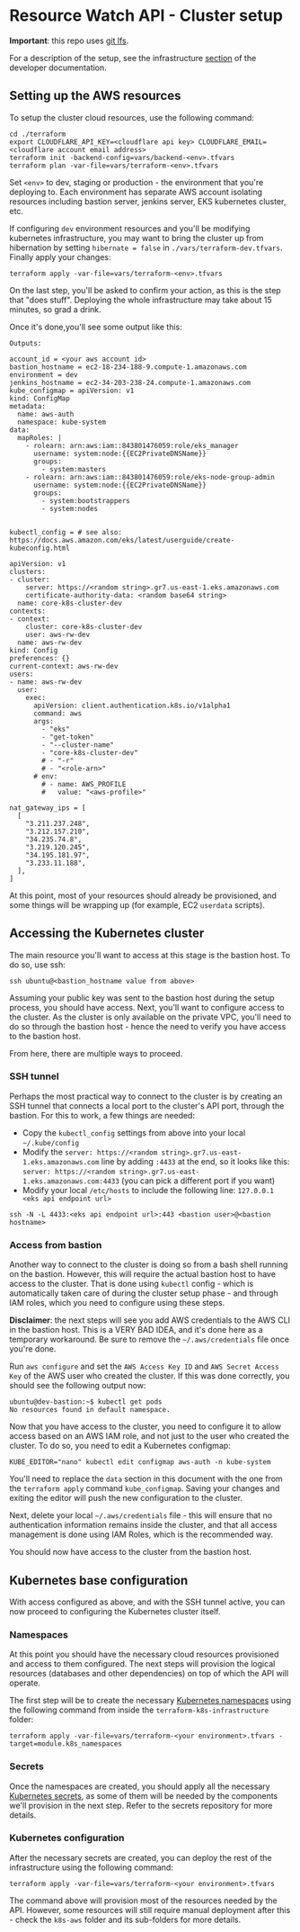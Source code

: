# Resource Watch API - Cluster setup

**Important**: this repo uses [git lfs](https://git-lfs.github.com/).

For a description of the setup, see the infrastructure [section](https://resource-watch.github.io/doc-api/developer.html#infrastructure-configuration) of the developer documentation.

## Setting up the AWS resources

To setup the cluster cloud resources, use the following command:

```shell script
cd ./terraform
export CLOUDFLARE_API_KEY=<cloudflare api key> CLOUDFLARE_EMAIL=<cloudflare account email address>
terraform init -backend-config=vars/backend-<env>.tfvars
terraform plan -var-file=vars/terraform-<env>.tfvars
```

Set `<env>` to dev, staging or production - the environment that you're deploying to. Each environment has separate AWS account isolating resources including bastion server, jenkins server, EKS kubernetes cluster, etc.

If configuring `dev` environment resources and you'll be modifying kubernetes infrastructure, you may want to bring the cluster up from hibernation by setting `hibernate = false` in `./vars/terraform-dev.tfvars`. Finally apply your changes:

```shell script
terraform apply -var-file=vars/terraform-<env>.tfvars
```

On the last step, you'll be asked to confirm your action, as this is the step that "does stuff".
Deploying the whole infrastructure may take about 15 minutes, so grad a drink.

Once it's done,you'll see some output like this:

```shell script
Outputs:

account_id = <your aws account id>
bastion_hostname = ec2-18-234-188-9.compute-1.amazonaws.com
environment = dev
jenkins_hostname = ec2-34-203-238-24.compute-1.amazonaws.com
kube_configmap = apiVersion: v1
kind: ConfigMap
metadata:
  name: aws-auth
  namespace: kube-system
data:
  mapRoles: |
    - rolearn: arn:aws:iam::843801476059:role/eks_manager
      username: system:node:{{EC2PrivateDNSName}}
      groups:
        - system:masters
    - rolearn: arn:aws:iam::843801476059:role/eks-node-group-admin
      username: system:node:{{EC2PrivateDNSName}}
      groups:
        - system:bootstrappers
        - system:nodes


kubectl_config = # see also: https://docs.aws.amazon.com/eks/latest/userguide/create-kubeconfig.html

apiVersion: v1
clusters:
- cluster:
    server: https://<random string>.gr7.us-east-1.eks.amazonaws.com
    certificate-authority-data: <random base64 string>
  name: core-k8s-cluster-dev
contexts:
- context:
    cluster: core-k8s-cluster-dev
    user: aws-rw-dev
  name: aws-rw-dev
kind: Config
preferences: {}
current-context: aws-rw-dev
users:
- name: aws-rw-dev
  user:
    exec:
      apiVersion: client.authentication.k8s.io/v1alpha1
      command: aws
      args:
        - "eks"
        - "get-token"
        - "--cluster-name"
        - "core-k8s-cluster-dev"
        # - "-r"
        # - "<role-arn>"
      # env:
        # - name: AWS_PROFILE
        #   value: "<aws-profile>"

nat_gateway_ips = [
  [
    "3.211.237.248",
    "3.212.157.210",
    "34.235.74.8",
    "3.219.120.245",
    "34.195.181.97",
    "3.233.11.188",
  ],
]
```

At this point, most of your resources should already be provisioned, and some things will be wrapping up (for example, EC2 `userdata` scripts).

## Accessing the Kubernetes cluster

The main resource you'll want to access at this stage is the bastion host. To do so, use ssh:

```shell script
ssh ubuntu@<bastion_hostname value from above>
```

Assuming your public key was sent to the bastion host during the setup process, you should have access. Next, you'll want to configure access to the cluster. As the cluster is only available on the private VPC, you'll need to do so through the bastion host - hence the need to verify you have access to the bastion host.

From here, there are multiple ways to proceed.

### SSH tunnel

Perhaps the most practical way to connect to the cluster is by creating an SSH tunnel that connects a local port to the cluster's API port, through the bastion. For this to work, a few things are needed:

- Copy the `kubectl_config` settings from above into your local `~/.kube/config`
- Modify the `server: https://<random string>.gr7.us-east-1.eks.amazonaws.com` line by adding `:4433` at the end, so it looks like this: `server: https://<random string>.gr7.us-east-1.eks.amazonaws.com:4433` (you can pick a different port if you want)
- Modify your local `/etc/hosts` to include the following line: `127.0.0.1 <eks api endpoint url>`

```shell script
ssh -N -L 4433:<eks api endpoint url>:443 <bastion user>@<bastion hostname>

```

### Access from bastion

Another way to connect to the cluster is doing so from a bash shell running on the bastion. However, this will require the actual bastion host to have access to the cluster. That is done using `kubectl` config - which is automatically taken care of during the cluster setup phase - and through IAM roles, which you need to configure using these steps.

**Disclaimer**: the next steps will see you add AWS credentials to the AWS CLI in the bastion host. This is a VERY BAD IDEA, and it's done here as a temporary workaround. Be sure to remove the `~/.aws/credentials` file once you're done.

Run `aws configure` and set the `AWS Access Key ID` and `AWS Secret Access Key` of the AWS user who created the cluster. If this was done correctly, you should see the following output now:

```shell script
ubuntu@dev-bastion:~$ kubectl get pods
No resources found in default namespace.
```

Now that you have access to the cluster, you need to configure it to allow access based on an AWS IAM role, and not just to the user who created the cluster. To do so, you need to edit a Kubernetes configmap:

```shell script
KUBE_EDITOR="nano" kubectl edit configmap aws-auth -n kube-system
```

You'll need to replace the `data` section in this document with the one from the `terraform apply` command `kube_configmap`. Saving your changes and exiting the editor will push the new configuration to the cluster.

Next, delete your local `~/.aws/credentials` file - this will ensure that no authentication information remains inside the cluster, and that all access management is done using IAM Roles, which is the recommended way.

You should now have access to the cluster from the bastion host.

## Kubernetes base configuration

With access configured as above, and with the SSH tunnel active, you can now proceed to configuring the Kubernetes cluster itself.

### Namespaces

At this point you should have the necessary cloud resources provisioned and access to them configured. The next steps will provision the logical resources (databases and other dependencies) on top of which the API will operate.

The first step will be to create the necessary [Kubernetes namespaces](https://kubernetes.io/docs/concepts/overview/working-with-objects/namespaces/) using the following command from inside the `terraform-k8s-infrastructure` folder:

```shell script
terraform apply -var-file=vars/terraform-<your environment>.tfvars -target=module.k8s_namespaces
```

### Secrets

Once the namespaces are created, you should apply all the necessary [Kubernetes secrets](https://kubernetes.io/docs/concepts/configuration/secret/), as some of them will be needed by the components we'll provision in the next step. Refer to the secrets repository for more details.

### Kubernetes configuration

After the necessary secrets are created, you can deploy the rest of the infrastructure using the following command:

```shell script
terraform apply -var-file=vars/terraform-<your environment>.tfvars
```

The command above will provision most of the resources needed by the API. However, some resources will still require manual deployment after this - check the `k8s-aws` folder and its sub-folders for more details.
